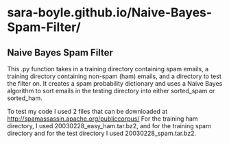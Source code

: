 sara-boyle.github.io/Naive-Bayes-Spam-Filter/
====================

## Naive Bayes Spam Filter
This .py function takes in a training directory containing spam emails, a training directory containing non-spam (ham) emails,
and a directory to test the filter on. It creates a spam probability dictionary and uses a Naive Bayes algorithm to sort emails 
in the testing directory into either sorted_spam or sorted_ham. 

To test my code I used 2 files that can be downloaded at http://spamassassin.apache.org/publiccorpus/
For the training ham directory, I used 20030228_easy_ham.tar.bz2, and for the training spam directory and for the test directory I used 
20030228_spam.tar.bz2.
